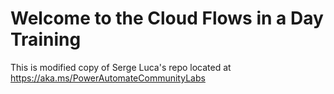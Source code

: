 # Welcome to the Cloud Flows in a Day Training

This is modified copy of Serge Luca's repo located at https://aka.ms/PowerAutomateCommunityLabs

